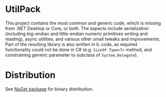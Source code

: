 # UtilPack
This project contains the most common and generic code, which is missing from .NET Desktop or Core, or both.
The aspects include serialization (including big-endian and little-endian numeric primitives writing and reading), async utilities, and various other small tweaks and improvements.
Part of the resulting library is also written in IL code, as required functionality could not be done in C# (e.g. `SizeOf.Type<T>` method, and  constraining generic parameter to subclass of `System.Delegate`).

# Distribution
See [NuGet package](http://www.nuget.org/packages/UtilPack) for binary distribution.
